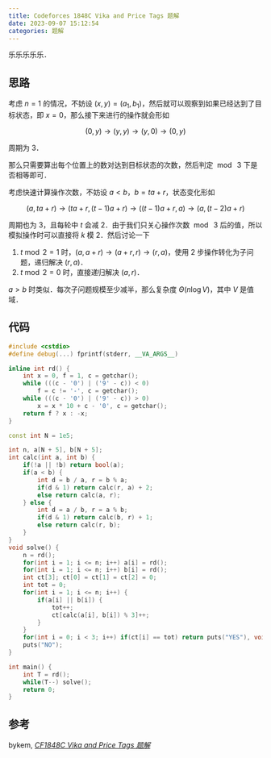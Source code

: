 ```yaml
---
title: Codeforces 1848C Vika and Price Tags 题解
date: 2023-09-07 15:12:54
categories: 题解
---
```


乐乐乐乐乐．

<!-- more -->

## 思路

考虑 $n = 1$ 的情况，不妨设 $(x, y) = (a_1, b_1)$，然后就可以观察到如果已经达到了目标状态，即 $x = 0$，那么接下来进行的操作就会形如

$$
(0, y) \to (y, y) \to (y, 0) \to (0, y)
$$

周期为 $3$．

那么只需要算出每个位置上的数对达到目标状态的次数，然后判定 $\bmod\ 3$ 下是否相等即可．

考虑快速计算操作次数，不妨设 $a < b$，$b = ta + r$，状态变化形如

$$
(a, ta + r) \to (ta + r, (t - 1)a + r) \to ((t - 1)a + r, a) \to (a, (t - 2)a + r)
$$

周期也为 $3$，且每轮中 $t$ 会减 $2$．由于我们只关心操作次数 $\bmod\ 3$ 后的值，所以模拟操作时可以直接将 $k$ 模 $2$．然后讨论一下

1. $t \bmod 2 = 1$ 时，$(a, a + r) \to (a + r, r) \to (r, a)$，使用 $2$ 步操作转化为子问题，递归解决 $(r, a)$．
2. $t \bmod 2 = 0$ 时，直接递归解决 $(a, r)$．

$a > b$ 时类似．每次子问题规模至少减半，那么复杂度 $\Theta(n \log V)$，其中 $V$ 是值域．

## 代码

```cpp
#include <cstdio>
#define debug(...) fprintf(stderr, __VA_ARGS__)

inline int rd() {
	int x = 0, f = 1, c = getchar();
	while (((c - '0') | ('9' - c)) < 0)
		f = c != '-', c = getchar();
	while (((c - '0') | ('9' - c)) > 0)
		x = x * 10 + c - '0', c = getchar();
	return f ? x : -x;
}

const int N = 1e5;

int n, a[N + 5], b[N + 5];
int calc(int a, int b) {
	if(!a || !b) return bool(a);
	if(a < b) {
		int d = b / a, r = b % a;
		if(d & 1) return calc(r, a) + 2;
		else return calc(a, r);
	} else {
		int d = a / b, r = a % b;
		if(d & 1) return calc(b, r) + 1;
		else return calc(r, b);
	}
}
void solve() {
	n = rd();
	for(int i = 1; i <= n; i++) a[i] = rd();
	for(int i = 1; i <= n; i++) b[i] = rd();
	int ct[3]; ct[0] = ct[1] = ct[2] = 0;
	int tot = 0;
	for(int i = 1; i <= n; i++) {
		if(a[i] || b[i]) {
			tot++;
			ct[calc(a[i], b[i]) % 3]++;
		}
	}
	for(int i = 0; i < 3; i++) if(ct[i] == tot) return puts("YES"), void();
	puts("NO");
}

int main() {
	int T = rd();
	while(T--) solve();
	return 0;
}
```

## 参考

bykem, [_CF1848C Vika and Price Tags 题解_](https://www.luogu.com.cn/blog/bykem/solution-cf1848c)
